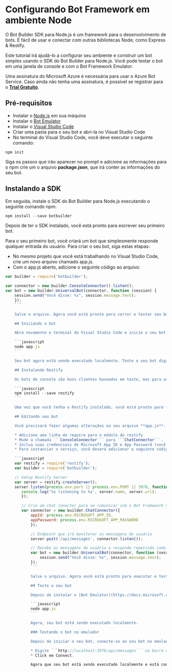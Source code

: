 # Configurando Bot Framework em ambiente Node

O Bot Builder SDK para Node.js é um framework para o desenvolvimento de bots. É fácil de usar e conectar com outras bibliotecas Node, como Express & Restify.

Este tutorial irá ajudá-lo a configurar seu ambiente e construir um bot simples usando o SDK do Bot Builder para Node.js. Você pode testar o bot em uma janela de console e com o Bot Framework Emulator.

Uma assinatura do Microsoft Azure é necessária para usar o Azure Bot Service. Caso ainda não tenha uma assinatura, é possível se registrar para o [**Trial Gratuito**](https://aka.ms/bots-azure-free).

## Pré-requisitos

* Instalar o [Node.js](https://nodejs.org/) em sua máquina
* Instalar o [Bot Emulator](http://emulator.botframework.com/)
* Instalar o [Visual Studio Code](http://code.visualstudio.com)
* Criar uma pasta para o seu bot e abri-la no Visual Studio Code
* No terminal do Visual Studio Code, você deve executar o seguinte comando:

```javascript=
npm init
```

Siga os passos que irão aparecer no prompt e adicione as informações para o npm crie um o  arquivo **package.json**, que irá conter as informações do seu bot.

## Instalando a SDK

Em seguida, instale o SDK do Bot Builder para Node.js executando o seguinte comando npm:

```javascript
npm install --save botbuilder
```

Depois de ter o SDK instalado, você está pronto para escrever seu primeiro bot.

Para o seu primeiro bot, você criará um bot que simplesmente responde qualquer entrada do usuário. Para criar o seu bot, siga estas etapas:

* No mesmo projeto que você está trabalhando no Visual Studio Code, crie um novo arquivo chamado app.js.
* Com o app.js aberto, adicione o seguinte código ao arquivo:

```javascript
var builder = require('botbuilder');

var connector = new builder.ConsoleConnector().listen();
var bot = new builder.UniversalBot(connector, function (session) {
    session.send("Você disse: %s", session.message.text);
    });
    ```

    Salve o arquivo. Agora você está pronto para correr e testar seu bot.

    ## Iniciando o bot

    Abra novamente o terminal do Visual Studio Code e inicie o seu bot com o seguinte comando:

    ```javascript
    node app.js
    ```

    Seu bot agora está sendo executado localmente. Teste o seu bot digitando algumas mensagens na janela do console. Você deve ver que o bot responde a cada mensagem que você envia fazendo eco de sua mensagem com prefixo com o texto "Você disse:".

    ## Instalando Restify

    Os bots de console são bons clientes baseados em texto, mas para usar qualquer um dos canais do Bot Framework (ou executar o seu bot no emulador), seu bot precisará executar em uma porta de servidor. Para conseguir executar seu bot no emulador ou publicá-lo em algum canal, iremos utilizar a Restify. Em seu terminal, digite o seguinte comando npm:

    ```javascript
    npm install --save restify
    ```

    Uma vez que você tenha o Restify instalado, você está pronto para fazer algumas mudanças no seu bot.

    ## Editando seu bot

    Você precisará fazer algumas alterações no seu arquivo **app.js**.

    * Adicione uma linha de require para o módulo do restify
    * Mude a chamada ```ConsoleConnector``` para ```ChatConnector```.
    * Inclua suas credenciais de Microsoft App ID e App Password (você pode deixar em branco quando estiver testando localmente).
    * Para instanciar o serviço, você deverá adicionar o seguinte código:

    ```javascript
    var restify = require('restify');
    var builder = require('botbuilder');

    // Setup Restify Server
    var server = restify.createServer();
    server.listen(process.env.port || process.env.PORT || 3978, function () {
       console.log('%s listening to %s', server.name, server.url);
       });

       // Crie um chat conector para se comunicar com o Bot Framework Service
       var connector = new builder.ChatConnector({
           appId: process.env.MICROSOFT_APP_ID,
	       appPassword: process.env.MICROSOFT_APP_PASSWORD
	       });

	       // Endpoint que irá monitorar as mensagens do usuário
	       server.post('/api/messages', connector.listen());

	       // Recebe as mensagens do usuário e responde repetindo cada mensagem (prefixado com 'Você disse:')
	       var bot = new builder.UniversalBot(connector, function (session) {
	           session.send("Você disse: %s", session.message.text);
		   });
		   ```

		   Salve o arquivo. Agora você está pronto para executar e testar seu bot no emulador.

		   ## Teste o seu bot

		   Depois de instalar o [Bot Emulator](https://docs.microsoft.com/pt-BR/bot-framework/bot-service-debug-emulator), através do console, navegue até o diretório do seu bot e digite o seguinte comando:

		   ```javascript
		   node app.js
		   ```

		   Agora, seu bot está sendo executado localmente.

		   ### Testando o bot no emulador

		   Depois de iniciar o seu bot, conecte-se ao seu bot no emulador:

		   * Digite ```http://localhost:3978/api/messages``` na barra de endereço do Bot Emulator. (Este é o endpoint padrão que o seu bot, quando estiver rodando localmente.)
		   * Click em Connect.

		   Agora que seu bot está sendo executado localmente e está conectado ao emulador, experimente o seu bot digitando algumas mensagens no emulador. Você deve ver que o bot responde a cada mensagem que você envia fazendo eco de sua mensagem com prefixo com o texto "Você disse:".
